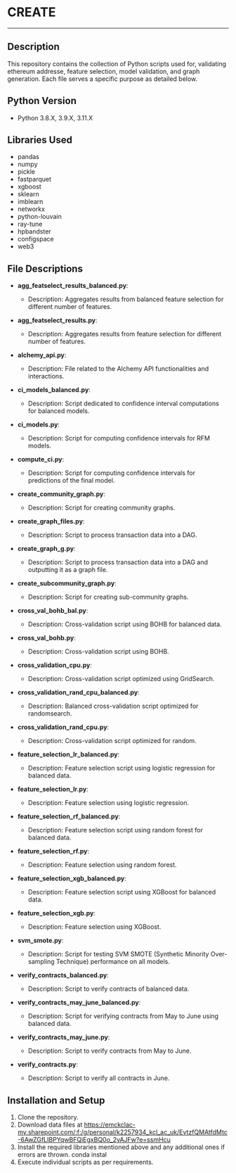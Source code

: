 # CREATE
---

## Description
This repository contains the collection of Python scripts used for, validating ethereum addresse, feature selection, model validation, and graph generation. Each file serves a specific purpose as detailed below.

## Python Version
* Python 3.8.X, 3.9.X, 3.11.X

## Libraries Used
* pandas
* numpy
* pickle
* fastparquet
* xgboost
* sklearn
* imblearn
* networkx
* python-louvain
* ray-tune
* hpbandster
* configspace
* web3


## File Descriptions

- **agg_featselect_results_balanced.py**: 
    - Description: Aggregates results from balanced feature selection for different number of features.

- **agg_featselect_results.py**: 
    - Description: Aggregates results from feature selection for different number of features.

- **alchemy_api.py**: 
    - Description: File related to the Alchemy API functionalities and interactions.

- **ci_models_balanced.py**: 
    - Description: Script dedicated to confidence interval computations for balanced models.

- **ci_models.py**: 
    - Description: Script for computing confidence intervals for RFM models.

- **compute_ci.py**: 
    - Description: Script for computing confidence intervals for predictions of the final model.

- **create_community_graph.py**: 
    - Description: Script for creating community graphs.

- **create_graph_files.py**: 
    - Description: Script to process transaction data into a DAG.

- **create_graph_g.py**: 
    - Description: Script to process transaction data into a DAG and outputting it as a graph file.

- **create_subcommunity_graph.py**: 
    - Description: Script for creating sub-community graphs.

- **cross_val_bohb_bal.py**: 
    - Description: Cross-validation script using BOHB for balanced data.

- **cross_val_bohb.py**: 
    - Description: Cross-validation script using BOHB.

- **cross_validation_cpu.py**: 
    - Description: Cross-validation script optimized using GridSearch.

- **cross_validation_rand_cpu_balanced.py**: 
    - Description: Balanced cross-validation script optimized for randomsearch.

- **cross_validation_rand_cpu.py**: 
    - Description: Cross-validation script optimized for random.

- **feature_selection_lr_balanced.py**: 
    - Description: Feature selection script using logistic regression for balanced data.

- **feature_selection_lr.py**: 
    - Description: Feature selection using logistic regression.

- **feature_selection_rf_balanced.py**: 
    - Description: Feature selection script using random forest for balanced data.

- **feature_selection_rf.py**: 
    - Description: Feature selection using random forest.

- **feature_selection_xgb_balanced.py**: 
    - Description: Feature selection script using XGBoost for balanced data.

- **feature_selection_xgb.py**: 
    - Description: Feature selection using XGBoost.

- **svm_smote.py**: 
    - Description: Script for testing SVM SMOTE (Synthetic Minority Over-sampling Technique) performance on all models.

- **verify_contracts_balanced.py**: 
    - Description: Script to verify contracts of balanced data.

- **verify_contracts_may_june_balanced.py**: 
    - Description: Script for verifying contracts from May to June using balanced data.

- **verify_contracts_may_june.py**: 
    - Description: Script to verify contracts from May to June.

- **verify_contracts.py**: 
    - Description: Script to verify all contracts in June.

## Installation and Setup
1. Clone the repository.
2. Download data files at <https://emckclac-my.sharepoint.com/:f:/g/personal/k2257934_kcl_ac_uk/EvtzfQMAtfdMtc-6AwZGfLIBPYqwBFQiEgxBQ0o_2yAJFw?e=ssmHcu>
3. Install the required libraries mentioned above and any additional ones if errors are thrown.
    conda instal <library-name>
4. Execute individual scripts as per requirements.